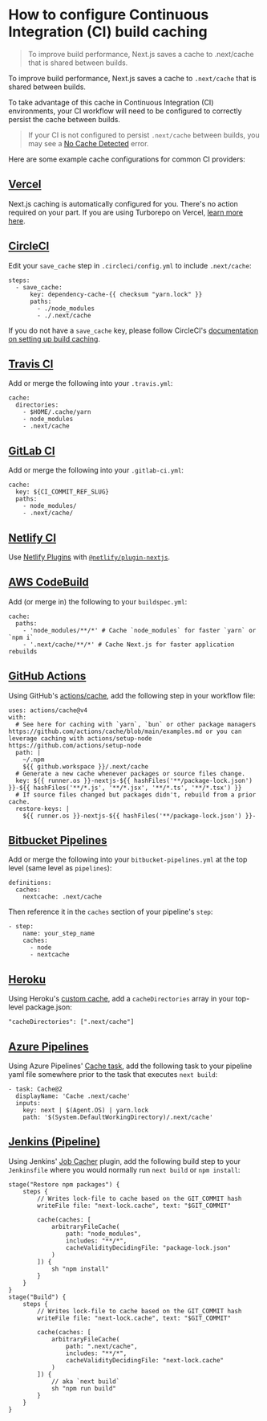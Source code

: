 # How to configure Continuous Integration (CI) build caching

> To improve build performance, Next.js saves a cache to .next/cache that is shared between builds.



To improve build performance, Next.js saves a cache to `.next/cache` that is shared between builds.

To take advantage of this cache in Continuous Integration (CI) environments, your CI workflow will need to be configured to correctly persist the cache between builds.

> If your CI is not configured to persist `.next/cache` between builds, you may see a [No Cache Detected](/docs/messages/no-cache) error.

Here are some example cache configurations for common CI providers:

## [Vercel](#vercel)

Next.js caching is automatically configured for you. There's no action required on your part. If you are using Turborepo on Vercel, [learn more here](https://vercel.com/docs/monorepos/turborepo).

## [CircleCI](#circleci)

Edit your `save_cache` step in `.circleci/config.yml` to include `.next/cache`:

    steps:
      - save_cache:
          key: dependency-cache-{{ checksum "yarn.lock" }}
          paths:
            - ./node_modules
            - ./.next/cache

If you do not have a `save_cache` key, please follow CircleCI's [documentation on setting up build caching](https://circleci.com/docs/2.0/caching/).

## [Travis CI](#travis-ci)

Add or merge the following into your `.travis.yml`:

    cache:
      directories:
        - $HOME/.cache/yarn
        - node_modules
        - .next/cache

## [GitLab CI](#gitlab-ci)

Add or merge the following into your `.gitlab-ci.yml`:

    cache:
      key: ${CI_COMMIT_REF_SLUG}
      paths:
        - node_modules/
        - .next/cache/

## [Netlify CI](#netlify-ci)

Use [Netlify Plugins](https://www.netlify.com/products/build/plugins/) with [`@netlify/plugin-nextjs`](https://www.npmjs.com/package/@netlify/plugin-nextjs).

## [AWS CodeBuild](#aws-codebuild)

Add (or merge in) the following to your `buildspec.yml`:

    cache:
      paths:
        - 'node_modules/**/*' # Cache `node_modules` for faster `yarn` or `npm i`
        - '.next/cache/**/*' # Cache Next.js for faster application rebuilds

## [GitHub Actions](#github-actions)

Using GitHub's [actions/cache](https://github.com/actions/cache), add the following step in your workflow file:

    uses: actions/cache@v4
    with:
      # See here for caching with `yarn`, `bun` or other package managers https://github.com/actions/cache/blob/main/examples.md or you can leverage caching with actions/setup-node https://github.com/actions/setup-node
      path: |
        ~/.npm
        ${{ github.workspace }}/.next/cache
      # Generate a new cache whenever packages or source files change.
      key: ${{ runner.os }}-nextjs-${{ hashFiles('**/package-lock.json') }}-${{ hashFiles('**/*.js', '**/*.jsx', '**/*.ts', '**/*.tsx') }}
      # If source files changed but packages didn't, rebuild from a prior cache.
      restore-keys: |
        ${{ runner.os }}-nextjs-${{ hashFiles('**/package-lock.json') }}-

## [Bitbucket Pipelines](#bitbucket-pipelines)

Add or merge the following into your `bitbucket-pipelines.yml` at the top level (same level as `pipelines`):

    definitions:
      caches:
        nextcache: .next/cache

Then reference it in the `caches` section of your pipeline's `step`:

    - step:
        name: your_step_name
        caches:
          - node
          - nextcache

## [Heroku](#heroku)

Using Heroku's [custom cache](https://devcenter.heroku.com/articles/nodejs-support#custom-caching), add a `cacheDirectories` array in your top-level package.json:

    "cacheDirectories": [".next/cache"]

## [Azure Pipelines](#azure-pipelines)

Using Azure Pipelines' [Cache task](https://docs.microsoft.com/en-us/azure/devops/pipelines/tasks/utility/cache), add the following task to your pipeline yaml file somewhere prior to the task that executes `next build`:

    - task: Cache@2
      displayName: 'Cache .next/cache'
      inputs:
        key: next | $(Agent.OS) | yarn.lock
        path: '$(System.DefaultWorkingDirectory)/.next/cache'

## [Jenkins (Pipeline)](#jenkins-pipeline)

Using Jenkins' [Job Cacher](https://www.jenkins.io/doc/pipeline/steps/jobcacher/) plugin, add the following build step to your `Jenkinsfile` where you would normally run `next build` or `npm install`:

    stage("Restore npm packages") {
        steps {
            // Writes lock-file to cache based on the GIT_COMMIT hash
            writeFile file: "next-lock.cache", text: "$GIT_COMMIT"
     
            cache(caches: [
                arbitraryFileCache(
                    path: "node_modules",
                    includes: "**/*",
                    cacheValidityDecidingFile: "package-lock.json"
                )
            ]) {
                sh "npm install"
            }
        }
    }
    stage("Build") {
        steps {
            // Writes lock-file to cache based on the GIT_COMMIT hash
            writeFile file: "next-lock.cache", text: "$GIT_COMMIT"
     
            cache(caches: [
                arbitraryFileCache(
                    path: ".next/cache",
                    includes: "**/*",
                    cacheValidityDecidingFile: "next-lock.cache"
                )
            ]) {
                // aka `next build`
                sh "npm run build"
            }
        }
    }
